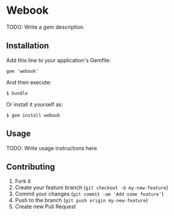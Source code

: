 # Webook

TODO: Write a gem description

## Installation

Add this line to your application's Gemfile:

    gem 'webook'

And then execute:

    $ bundle

Or install it yourself as:

    $ gem install webook

## Usage

TODO: Write usage instructions here

## Contributing

1. Fork it
2. Create your feature branch (`git checkout -b my-new-feature`)
3. Commit your changes (`git commit -am 'Add some feature'`)
4. Push to the branch (`git push origin my-new-feature`)
5. Create new Pull Request
